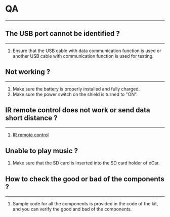 # QA    
----------

## The USB port cannot be identified ?    
------------------------------------
1. Ensure that the USB cable with data communication function is used or another USB cable with communication function is used for testing.    

## Not working ?   
-------------- 
1. Make sure the battery is properly installed and fully charged.  
2. Make sure the power switch on the shield is turned to "ON".       

## IR remote control does not work or send data short distance ?
--------------------------------------------------------------    
1. [IR remote control](https://docs.mosiwi.com/en/latest/outsourcing/nec_ir_remote_control/nec_ir_remote_control.html#notes)    

## Unable to play music ?  
1. Make sure that the SD card is inserted into the SD card holder of eCar.    

## How to check the good or bad of the components ?      
--------------------------------------------------  
1. Sample code for all the components is provided in the code of the kit, and you can verify the good and bad of the components.     


